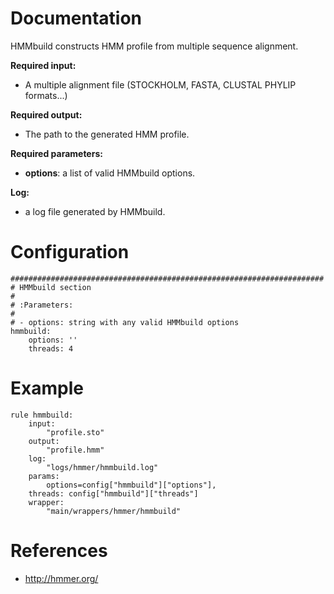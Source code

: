 # Documentation

HMMbuild constructs HMM profile from multiple sequence alignment.

**Required input:**

- A multiple alignment file (STOCKHOLM, FASTA, CLUSTAL PHYLIP formats...)

**Required output:**

- The path to the generated HMM profile.

**Required parameters:**

- **options**: a list of valid HMMbuild options.

**Log:**

- a log file generated by HMMbuild.

# Configuration

	######################################################################
	# HMMbuild section
	#
	# :Parameters:
	#
	# - options: string with any valid HMMbuild options
	hmmbuild:
		options: ''
		threads: 4

# Example

	rule hmmbuild:
		input:
			"profile.sto"
		output:
			"profile.hmm"
		log:
			"logs/hmmer/hmmbuild.log"
		params:
			options=config["hmmbuild"]["options"],
		threads: config["hmmbuild"]["threads"]
		wrapper:
			"main/wrappers/hmmer/hmmbuild"

# References

- http://hmmer.org/
